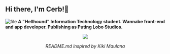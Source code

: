 ## **Hi there, I'm Cerb!👋**

![file](https://github.com/user-attachments/assets/33818bd0-0436-4797-8f43-f32a6bac19f3)
**A "Hellhound" Information Technology student. Wannabe front-end and app developer. Publishing as Puting Lobo Studios.**

<p align="center">
  <img src="https://github-readme-stats.vercel.app/api/top-langs/?username=moonlighthowling616&theme=tokyonight" />
</p>

<p align="center">
  <em>README.md inspired by Kiki Maulana</em>
</p>

